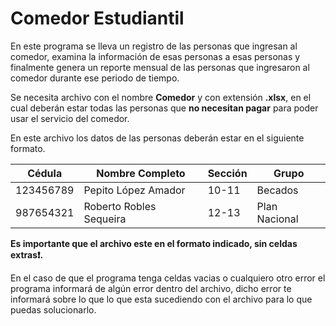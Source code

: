 # Comedor Estudiantil

En este programa se lleva un registro de las personas que ingresan
al comedor, examina la información de esas personas a esas personas y finalmente genera un reporte
mensual de las personas que ingresaron al comedor durante ese
periodo de tiempo.

Se necesita archivo con el nombre **Comedor** y con extensión
**.xlsx**, en el cual deberán estar todas las personas que **no
necesitan pagar** para poder usar el servicio del comedor.

En este archivo los datos de las personas deberán estar en el siguiente formato.

|Cédula|Nombre Completo| Sección | Grupo |
|--------|--------------------|------|----------|
|123456789| Pepito López Amador| 10-11|  Becados |
|987654321|Roberto Robles Sequeira|12-13|Plan Nacional|

**Es importante que el archivo este en el formato indicado, sin celdas extras❗.**

En el caso de que el programa tenga celdas vacias o cualquiero otro error el programa informará de algún error
dentro del archivo, dicho error te informará sobre lo que lo que esta sucediendo con el archivo
para lo que puedas solucionarlo.